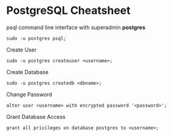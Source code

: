 # PostgreSQL Cheatsheet

psql command line interface with superadmin **postgres**

```
sudo -u postgres psql;
```

Create User

```
sudo -u postgres createuser <username>;
```

Create Database

```
sudo -u postgres createdb <dbname>;
```

Change Password

```
alter user <username> with encrypted password '<password>';
```

Grant Database Access

```
grant all privileges on database postgres to <username>;
```
